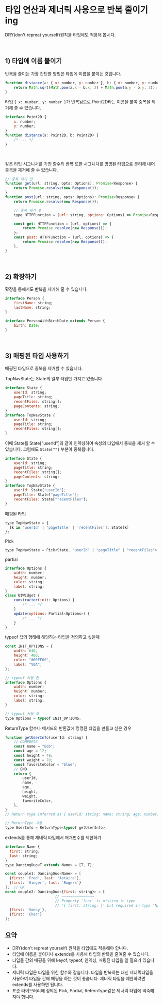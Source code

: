 # 타입 연산과 제너릭 사용으로 반복 줄이기 ing

DRY(don't repreat yourself)원칙을 타입에도 적용해 봅시다.

</br>

## 1) 타입에 이름 붙이기

반복을 줄이는 가장 간단한 방법은 타입에 이름을 붙이는 것입니다.

```js
function distance(a: { x: number, y: number }, b: { x: number, y: number }) {
	return Math.sqrt(Math.pow(a.x - b.x, 2) + Math.pow(a.y - b.y, 2));
}
```

타입 `{ x: number, y: number }`가 반복됨으로 Point2D라는 이름을 붙여 중복을 제거해 줄 수 있습니다.

```js
interface Point2D {
	x: number;
	y: number;
}
function distance(a: Point2D, b: Point2D) {
	/* ... */
}
```

</br>

같은 타입 시그니처를 가진 함수의 반복 또한 시그니처를 명명된 타입으로 분리해 내어 중복을 제거해 줄 수 있습니다.

```js
// 중복 제거 전
function get(url: string, opts: Options): Promise<Response> {
	return Promise.resolve(new Response());
}
function post(url: string, opts: Options): Promise<Response> {
	return Promise.resolve(new Response());

	// 중복 제거 후
	type HTTPFunction = (url: string, options: Options) => Promise<Response>;

	const get: HTTPFunction = (url, options) => {
		return Promise.resolve(new Response());
	};
	const post: HTTPFunction = (url, options) => {
		return Promise.resolve(new Response());
	};
}
```

</br>

## 2) 확장하기

확장을 통해서도 반복을 제거해 줄 수 있습니다.

```js
interface Person {
	firstName: string;
	lastName: string;
}

interface PersonWithBirthDate extends Person {
	birth: Date;
}
```

</br>

## 3) 매핑된 타입 사용하기

매핑된 타입으로 중복을 제거할 수 있습니다.

TopNavState는 State의 일부 타입만 가지고 있습니다.

```js
interface State {
	userId: string;
	pageTitle: string;
	recentFiles: string[];
	pageContents: string;
}
interface TopNavState {
	userId: string;
	pageTitle: string;
	recentFiles: string[];
}
```

이때 State를 State["userId"]와 같이 인덱싱하여 속성의 타입에서 중복을 제거 할 수 있습니다.
그럼에도 `State[""]` 부분이 중복됩니다.

```js
interface State {
	userId: string;
	pageTitle: string;
	recentFiles: string[];
	pageContents: string;
}
interface TopNavState {
	userId: State["userId"];
	pageTitle: State["pageTitle"];
	recentFiles: State["recentFiles"];
}
```

매핑된 타입

```js
type TopNavState = {
  [k in 'userId' | 'pageTitle' | 'recentFiles']: State[k]
};
```

Pick

```js
type TopNavState = Pick<State, "userId" | "pageTitle" | "recentFiles">;
```

partial

```js
interface Options {
	width: number;
	height: number;
	color: string;
	label: string;
}
class UIWidget {
	constructor(init: Options) {
		/* ... */
	}
	update(options: Partial<Options>) {
		/* ... */
	}
}
```

typeof
값의 형태에 해당하는 타입을 정의하고 싶을때

```js
const INIT_OPTIONS = {
	width: 640,
	height: 480,
	color: "#00FF00",
	label: "VGA",
};

// typeof 사용 전
interface Options {
	width: number;
	height: number;
	color: string;
	label: string;
}

// typeof 사용 후
type Options = typeof INIT_OPTIONS;
```

ReturnType
함수나 메서드의 반환값에 명명된 타입을 만들고 싶은 경우

```js
function getUserInfo(userId: string) {
	// COMPRESS
	const name = "Bob";
	const age = 12;
	const height = 48;
	const weight = 70;
	const favoriteColor = "blue";
	// END
	return {
		userId,
		name,
		age,
		height,
		weight,
		favoriteColor,
	};
}
// Return type inferred as { userId: string; name: string; age: number, ... }

// ReturnType 사용
type UserInfo = ReturnType<typeof getUserInfo>;
```

extends를 통해 제네릭 타입에서 매개변수를 제한하기

```js
interface Name {
  first: string;
  last: string;
}
type DancingDuo<T extends Name> = [T, T];

const couple1: DancingDuo<Name> = [
  {first: 'Fred', last: 'Astaire'},
  {first: 'Ginger', last: 'Rogers'}
];  // OK
const couple2: DancingDuo<{first: string}> = [
                       // ~~~~~~~~~~~~~~~
                       // Property 'last' is missing in type
                       // '{ first: string; }' but required in type 'Name'
  {first: 'Sonny'},
  {first: 'Cher'}
];

```

## 요약

- DRY(don't repreat yourself) 원칙을 타입에도 적용해야 합니다.
- 타입에 이름을 붙이거나 extends를 사용해 타입의 반복을 줄여줄 수 있습니다.
- 타입들 간의 매핑을 위해 keyof, typeof, 인덱싱, 매핑된 타입을 알 필요가 있습니다.
- 제너릭 타입은 타입을 위한 함수와 같습니다. 타입을 반복하는 대신 제너릭타입을 사용하여 타입들 간에 매핑을 하는 것이 좋습니다. 제너릭 타입을 제한하려면 extends를 사용하면 됩니다.
- 표준 라이브러리에 정의된 Pick, Partial, ReternType같은 제너릭 타입에 익숙해져야 합니다.
